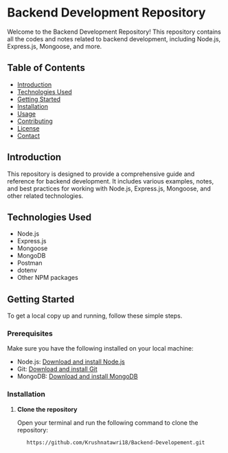 # Backend Development Repository

Welcome to the Backend Development Repository! This repository contains all the codes and notes related to backend development, including Node.js, Express.js, Mongoose, and more.

## Table of Contents

- [Introduction](#introduction)
- [Technologies Used](#technologies-used)
- [Getting Started](#getting-started)
- [Installation](#installation)
- [Usage](#usage)
- [Contributing](#contributing)
- [License](#license)
- [Contact](#contact)

## Introduction

This repository is designed to provide a comprehensive guide and reference for backend development. It includes various examples, notes, and best practices for working with Node.js, Express.js, Mongoose, and other related technologies.

## Technologies Used

- Node.js
- Express.js
- Mongoose
- MongoDB
- Postman
- dotenv
- Other NPM packages

## Getting Started

To get a local copy up and running, follow these simple steps.

### Prerequisites

Make sure you have the following installed on your local machine:

- Node.js: [Download and install Node.js](https://nodejs.org/)
- Git: [Download and install Git](https://git-scm.com/)
- MongoDB: [Download and install MongoDB](https://www.mongodb.com/try/download/community)

### Installation

1. **Clone the repository**

   Open your terminal and run the following command to clone the repository:

   ```bash
      https://github.com/Krushnatawri18/Backend-Developement.git
